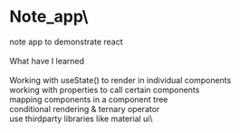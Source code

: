 # Note_app\
note app to demonstrate react\
\
What have I learned\
\
Working with useState() to render in individual components\
working with properties to call certain components\
mapping components in a component tree\
conditional rendering & ternary operator\
use thirdparty libraries like material ui\

